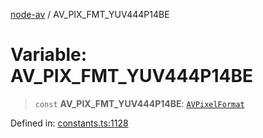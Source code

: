 [node-av](../globals.md) / AV\_PIX\_FMT\_YUV444P14BE

# Variable: AV\_PIX\_FMT\_YUV444P14BE

> `const` **AV\_PIX\_FMT\_YUV444P14BE**: [`AVPixelFormat`](../type-aliases/AVPixelFormat.md)

Defined in: [constants.ts:1128](https://github.com/seydx/av/blob/f8631fc881b394300b1479f511d55cf1c370a87f/src/constants/constants.ts#L1128)
